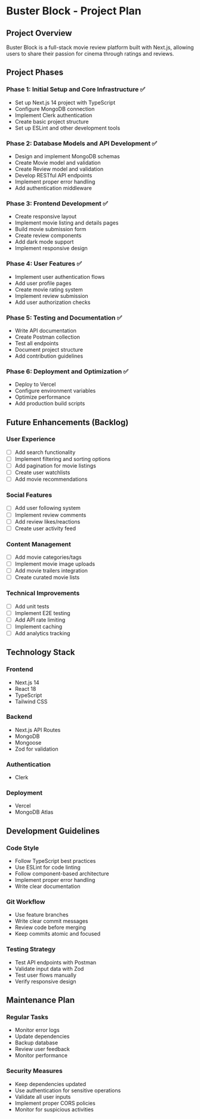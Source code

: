 # Buster Block - Project Plan

## Project Overview

Buster Block is a full-stack movie review platform built with Next.js, allowing users to share their passion for cinema through ratings and reviews.

## Project Phases

### Phase 1: Initial Setup and Core Infrastructure ✅
- Set up Next.js 14 project with TypeScript
- Configure MongoDB connection
- Implement Clerk authentication
- Create basic project structure
- Set up ESLint and other development tools

### Phase 2: Database Models and API Development ✅
- Design and implement MongoDB schemas
- Create Movie model and validation
- Create Review model and validation
- Develop RESTful API endpoints
- Implement proper error handling
- Add authentication middleware

### Phase 3: Frontend Development ✅
- Create responsive layout
- Implement movie listing and details pages
- Build movie submission form
- Create review components
- Add dark mode support
- Implement responsive design

### Phase 4: User Features ✅
- Implement user authentication flows
- Add user profile pages
- Create movie rating system
- Implement review submission
- Add user authorization checks

### Phase 5: Testing and Documentation ✅
- Write API documentation
- Create Postman collection
- Test all endpoints
- Document project structure
- Add contribution guidelines

### Phase 6: Deployment and Optimization ✅
- Deploy to Vercel
- Configure environment variables
- Optimize performance
- Add production build scripts

## Future Enhancements (Backlog)

### User Experience
- [ ] Add search functionality
- [ ] Implement filtering and sorting options
- [ ] Add pagination for movie listings
- [ ] Create user watchlists
- [ ] Add movie recommendations

### Social Features
- [ ] Add user following system
- [ ] Implement review comments
- [ ] Add review likes/reactions
- [ ] Create user activity feed

### Content Management
- [ ] Add movie categories/tags
- [ ] Implement movie image uploads
- [ ] Add movie trailers integration
- [ ] Create curated movie lists

### Technical Improvements
- [ ] Add unit tests
- [ ] Implement E2E testing
- [ ] Add API rate limiting
- [ ] Implement caching
- [ ] Add analytics tracking

## Technology Stack

### Frontend
- Next.js 14
- React 18
- TypeScript
- Tailwind CSS

### Backend
- Next.js API Routes
- MongoDB
- Mongoose
- Zod for validation

### Authentication
- Clerk

### Deployment
- Vercel
- MongoDB Atlas

## Development Guidelines

### Code Style
- Follow TypeScript best practices
- Use ESLint for code linting
- Follow component-based architecture
- Implement proper error handling
- Write clear documentation

### Git Workflow
- Use feature branches
- Write clear commit messages
- Review code before merging
- Keep commits atomic and focused

### Testing Strategy
- Test API endpoints with Postman
- Validate input data with Zod
- Test user flows manually
- Verify responsive design

## Maintenance Plan

### Regular Tasks
- Monitor error logs
- Update dependencies
- Backup database
- Review user feedback
- Monitor performance

### Security Measures
- Keep dependencies updated
- Use authentication for sensitive operations
- Validate all user inputs
- Implement proper CORS policies
- Monitor for suspicious activities